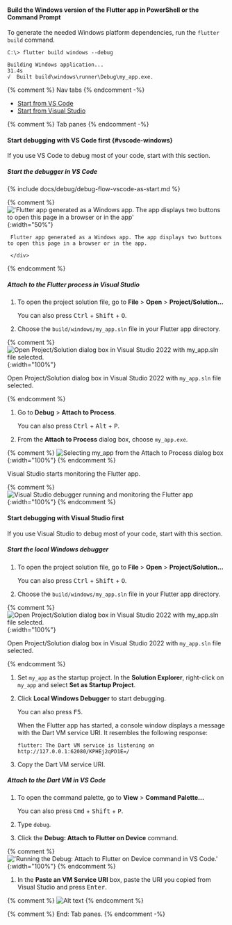 #### Build the Windows version of the Flutter app in PowerShell or the Command Prompt

To generate the needed Windows platform dependencies,
run the `flutter build` command.

```console
C:\> flutter build windows --debug
```

```console
Building Windows application...                                    31.4s
√  Built build\windows\runner\Debug\my_app.exe.
```

{% comment %} Nav tabs {% endcomment -%}
<ul class="nav nav-tabs" id="vscode-to-vs-setup" role="tablist">
    <li class="nav-item">
        <a class="nav-link active" id="from-vscode-to-vs-tab" href="#from-vscode-to-vs" role="tab" aria-controls="from-vscode-to-vs" aria-selected="true">Start from VS Code</a>
    </li>
    <li class="nav-item">
        <a class="nav-link" id="from-vs-to-vscode-tab" href="#from-vs-to-vscode" role="tab" aria-controls="from-vs-to-vscode" aria-selected="false">Start from Visual Studio</a>
    </li>
</ul>

{% comment %} Tab panes {% endcomment -%}
<div class="tab-content">

<div class="tab-pane active" id="from-vscode-to-vs" role="tabpanel" aria-labelledby="from-vscode-to-vs-tab" markdown="1">

#### Start debugging with VS Code first {#vscode-windows}

If you use VS Code to debug most of your code, start with this section.

##### Start the debugger in VS Code

{% include docs/debug/debug-flow-vscode-as-start.md %}

{% comment %}
     !['Flutter app generated as a Windows app. The app displays two buttons to open this page in a browser or in the app'](/assets/images/docs/testing/debugging/native/url-launcher-app/windows.png){:width="50%"}
     <div class="figure-caption">
     
     Flutter app generated as a Windows app. The app displays two buttons to open this page in a browser or in the app.

     </div>
{% endcomment %}

##### Attach to the Flutter process in Visual Studio

1. To open the project solution file, go to
   **File** <span aria-label="and then">></span>
   **Open** <span aria-label="and then">></span>
   **Project/Solution…**

   You can also press <kbd>Ctrl</kbd> + <kbd>Shift</kbd> + <kbd>O</kbd>.

1. Choose the `build/windows/my_app.sln` file in your Flutter app directory.

{% comment %}
   ![Open Project/Solution dialog box in Visual Studio 2022 with my_app.sln file selected.](/assets/images/docs/testing/debugging/native/visual-studio/choose-solution.png){:width="100%"}
   <div class="figure-caption">

   Open Project/Solution dialog box in Visual Studio 2022 with
   `my_app.sln` file selected.

   </div>
{% endcomment %}

1. Go to **Debug** > **Attach to Process**.

   You can also press <kbd>Ctrl</kbd> + <kbd>Alt</kbd> + <kbd>P</kbd>.

1. From the **Attach to Process** dialog box, choose `my_app.exe`.

{% comment %}
   ![Selecting my_app from the Attach to Process dialog box](/assets/images/docs/testing/debugging/native/visual-studio/attach-to-process-dialog.png){:width="100%"}
{% endcomment %}

   Visual Studio starts monitoring the Flutter app.

{% comment %}
   ![Visual Studio debugger running and monitoring the Flutter app](/assets/images/docs/testing/debugging/native/visual-studio/debugger-active.png){:width="100%"}
{% endcomment %}

</div>

<div class="tab-pane" id="from-vs-to-vscode" role="tabpanel" aria-labelledby="from-vs-to-vscode-tab" markdown="1">

#### Start debugging with Visual Studio first

If you use Visual Studio to debug most of your code, start with this section.

##### Start the local Windows debugger

1. To open the project solution file, go to
   **File** <span aria-label="and then">></span>
   **Open** <span aria-label="and then">></span>
   **Project/Solution…**

   You can also press <kbd>Ctrl</kbd> + <kbd>Shift</kbd> + <kbd>O</kbd>.

1. Choose the `build/windows/my_app.sln` file in your Flutter app directory.

{% comment %}
   ![Open Project/Solution dialog box in Visual Studio 2022 with my_app.sln file selected.](/assets/images/docs/testing/debugging/native/visual-studio/choose-solution.png){:width="100%"}
   <div class="figure-caption">

   Open Project/Solution dialog box in Visual Studio 2022 with
   `my_app.sln` file selected.

   </div>
{% endcomment %}

1. Set `my_app` as the startup project.
   In the **Solution Explorer**, right-click on `my_app` and select
   **Set as Startup Project**.

1. Click **Local Windows Debugger** to start debugging.

   You can also press <kbd>F5</kbd>.

   When the Flutter app has started, a console window displays
   a message with the Dart VM service URI. It resembles the following response:

   ```console
   flutter: The Dart VM service is listening on http://127.0.0.1:62080/KPHEj2qPD1E=/
   ```

1. Copy the Dart VM service URI.

##### Attach to the Dart VM in VS Code

1. To open the command palette, go to
   **View** <span aria-label="and then">></span>
   **Command Palette...**

   You can also press <kbd>Cmd</kbd> + <kbd>Shift</kbd> + <kbd>P</kbd>.

1. Type `debug`.

1. Click the **Debug: Attach to Flutter on Device** command.

{% comment %}
   !['Running the Debug: Attach to Flutter on Device command in VS Code.'](/assets/images/docs/testing/debugging/vscode-ui/screens/attach-flutter-process-menu.png){:width="100%"}
{% endcomment %}

1. In the **Paste an VM Service URI** box, paste the URI you copied
   from Visual Studio and press <kbd>Enter</kbd>.

{% comment %}
   ![Alt text](/assets/images/docs/testing/debugging/vscode-ui/screens/vscode-add-attach-uri-filled.png)
{% endcomment %}

</div>
</div>
{% comment %} End: Tab panes. {% endcomment -%}
